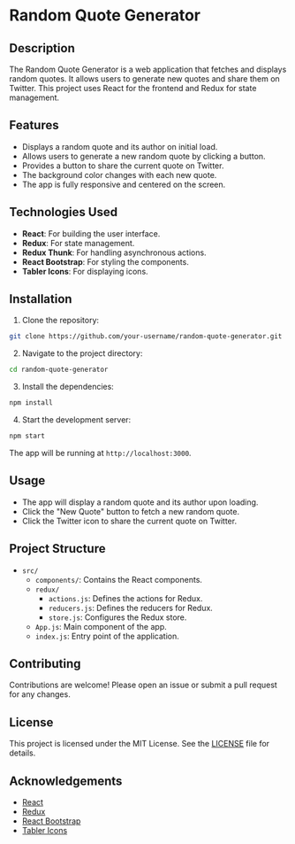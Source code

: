 # Random Quote Generator

## Description

The Random Quote Generator is a web application that fetches and displays random quotes. It allows users to generate new quotes and share them on Twitter. This project uses React for the frontend and Redux for state management.

## Features

- Displays a random quote and its author on initial load.
- Allows users to generate a new random quote by clicking a button.
- Provides a button to share the current quote on Twitter.
- The background color changes with each new quote.
- The app is fully responsive and centered on the screen.

## Technologies Used

- **React**: For building the user interface.
- **Redux**: For state management.
- **Redux Thunk**: For handling asynchronous actions.
- **React Bootstrap**: For styling the components.
- **Tabler Icons**: For displaying icons.

## Installation

1. Clone the repository:

```bash
git clone https://github.com/your-username/random-quote-generator.git
```

2. Navigate to the project directory:

```bash
cd random-quote-generator
```

3. Install the dependencies:

```bash
npm install
```

4. Start the development server:

```bash
npm start
```

The app will be running at `http://localhost:3000`.

## Usage

- The app will display a random quote and its author upon loading.
- Click the "New Quote" button to fetch a new random quote.
- Click the Twitter icon to share the current quote on Twitter.

## Project Structure

- `src/`
  - `components/`: Contains the React components.
  - `redux/`
    - `actions.js`: Defines the actions for Redux.
    - `reducers.js`: Defines the reducers for Redux.
    - `store.js`: Configures the Redux store.
  - `App.js`: Main component of the app.
  - `index.js`: Entry point of the application.

## Contributing

Contributions are welcome! Please open an issue or submit a pull request for any changes.

## License

This project is licensed under the MIT License. See the [LICENSE](LICENSE) file for details.

## Acknowledgements

- [React](https://reactjs.org/)
- [Redux](https://redux.js.org/)
- [React Bootstrap](https://react-bootstrap.github.io/)
- [Tabler Icons](https://tablericons.com/)
